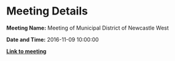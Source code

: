 # Meeting Details

**Meeting Name:** Meeting of Municipal District of Newcastle West

**Date and Time:** 2016-11-09 10:00:00

**<a href="https://www.limerick.ie/council/whats-on/meeting-municipal-district-newcastle-west-1" target="_blank">Link to meeting</a>**
